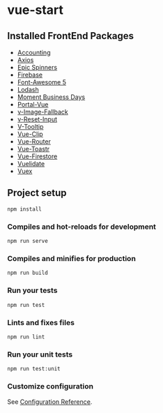 # vue-start

## Installed FrontEnd Packages
* [Accounting](https://github.com/nashdot/accounting-js#readme)
* [Axios](https://www.axios.com/)
* [Epic Spinners](https://epic-spinners.epicmax.co/)
* [Firebase](https://github.com/firebase/firebase-js-sdk)
* [Font-Awesome 5](https://github.com/FortAwesome/vue-fontawesome#installation)
* [Lodash](https://lodash.com/)
* [Moment Business Days](https://github.com/kalmecak/moment-business-days)
* [Portal-Vue](https://portal-vue.linusb.org/)
* [v-Image-Fallback](https://github.com/jofftiquez/v-img-fallback)
* [v-Reset-Input](https://github.com/dflourusso/v-reset-input)
* [V-Tooltip](https://akryum.github.io/v-tooltip/)
* [Vue-Clip](https://github.com/thetutlage/vue-clip)
* [Vue-Router](https://router.vuejs.org/)
* [Vue-Toastr](https://github.com/deveodk/vue-toastr)
* [Vue-Firestore](https://www.npmjs.com/package/vue-firestore)
* [Vuelidate](https://vuelidate.netlify.com/)
* [Vuex](https://vuex.vuejs.org/)

## Project setup
```
npm install
```

### Compiles and hot-reloads for development
```
npm run serve
```

### Compiles and minifies for production
```
npm run build
```

### Run your tests
```
npm run test
```

### Lints and fixes files
```
npm run lint
```

### Run your unit tests
```
npm run test:unit
```

### Customize configuration
See [Configuration Reference](https://cli.vuejs.org/config/).
